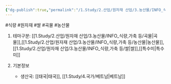 ```yaml
---
{"dg-publish":true,"permalink":"/1.Study/2.산업/원자재 산업/3.농산물/INFO_식량,가축 등/향미/","created":"2024-11-20T21:02:28.937+09:00","updated":"2025-06-26T15:38:27.883+09:00"}
---
```


#식량  #원자재 #쌀 #곡물 #농산물 


1. 테마구분: [[1.Study/2.산업/원자재 산업/3.농산물/INFO_식량,가축 등/곡물\|곡물]],[[1.Study/2.산업/원자재 산업/3.농산물/INFO_식량,가축 등/농산물\|농산물]], [[1.Study/2.산업/원자재 산업/3.농산물/INFO_식량,가축 등/쌀\|쌀]],[[특수미\|특수미]]

1. 기본정보

	- 생산국: [[태국\|태국]], [[1.Study/4.국가/베트남\|베트남]]